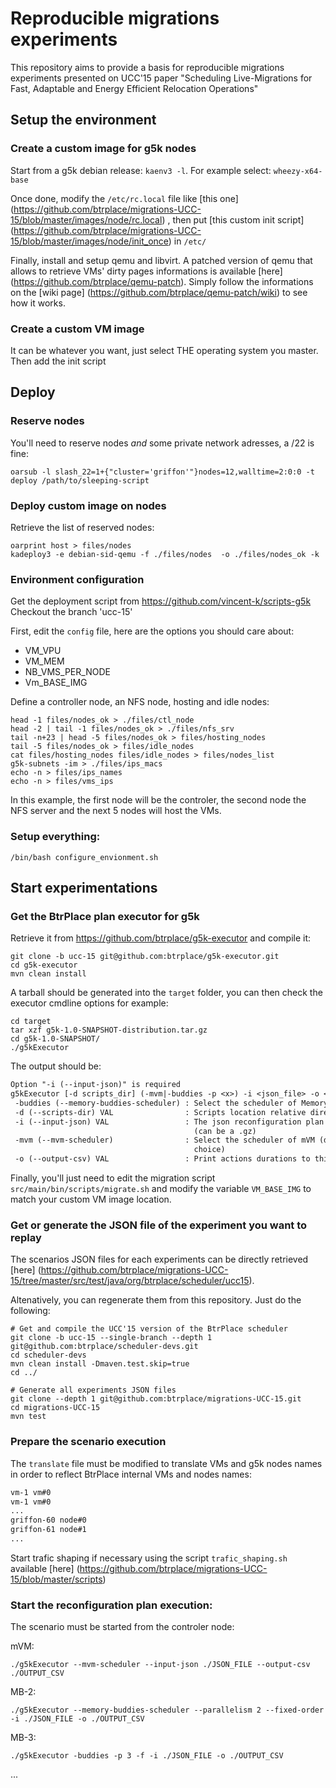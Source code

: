 # Reproducible migrations experiments

This repository aims to provide a basis for reproducible migrations experiments presented on UCC'15 paper "Scheduling Live-Migrations for Fast, Adaptable and Energy Efficient Relocation Operations"

## Setup the environment

### Create a custom image for g5k nodes

Start from a g5k debian release: `kaenv3 -l`. For example select: `wheezy-x64-base`

Once done, modify the `/etc/rc.local` file like [this one] (https://github.com/btrplace/migrations-UCC-15/blob/master/images/node/rc.local) , then put [this custom init script] (https://github.com/btrplace/migrations-UCC-15/blob/master/images/node/init_once) in `/etc/` 

Finally, install and setup qemu and libvirt.
A patched version of qemu that allows to retrieve VMs' dirty pages informations is available [here] (https://github.com/btrplace/qemu-patch). Simply follow the informations on the [wiki page] (https://github.com/btrplace/qemu-patch/wiki) to see how it works.

### Create a custom VM image

It can be whatever you want, just select THE operating system you master.
Then add the init script <TO PROVIDE on subdir>

## Deploy

### Reserve nodes

You'll need to reserve nodes *and* some private network adresses, a  /22 is fine:

``` shell
oarsub -l slash_22=1+{"cluster='griffon'"}nodes=12,walltime=2:0:0 -t deploy /path/to/sleeping-script
```

### Deploy custom image on nodes

Retrieve the list of reserved nodes:

``` shell
oarprint host > files/nodes
kadeploy3 -e debian-sid-qemu -f ./files/nodes  -o ./files/nodes_ok -k
```

### Environment configuration

Get the deployment script from https://github.com/vincent-k/scripts-g5k
Checkout the branch 'ucc-15'

First, edit the `config` file, here are the options you should care about:

* VM_VPU
* VM_MEM
* NB_VMS_PER_NODE
* Vm_BASE_IMG

Define a controller node, an NFS node, hosting and idle nodes:

``` shell
head -1 files/nodes_ok > ./files/ctl_node
head -2 | tail -1 files/nodes_ok > ./files/nfs_srv
tail -n+23 | head -5 files/nodes_ok > files/hosting_nodes
tail -5 files/nodes_ok > files/idle_nodes
cat files/hosting_nodes files/idle_nodes > files/nodes_list
g5k-subnets -im > ./files/ips_macs
echo -n > files/ips_names
echo -n > files/vms_ips
```

In this example, the first node will be the controler, the second node the NFS server and the next 5 nodes will host the VMs.

### Setup everything:

``` shell
/bin/bash configure_envionment.sh
```

## Start experimentations

### Get the BtrPlace plan executor for g5k

Retrieve it from https://github.com/btrplace/g5k-executor and compile it:

``` shell
git clone -b ucc-15 git@github.com:btrplace/g5k-executor.git
cd g5k-executor
mvn clean install
```

A tarball should be generated into the `target` folder, you can then check the executor cmdline options for example:

``` shell
cd target
tar xzf g5k-1.0-SNAPSHOT-distribution.tar.gz
cd g5k-1.0-SNAPSHOT/
./g5kExecutor
```

The output should be:

``` txt
Option "-i (--input-json)" is required
g5kExecutor [-d scripts_dir] (-mvm|-buddies -p <x>) -i <json_file> -o <output_file>
 -buddies (--memory-buddies-scheduler) : Select the scheduler of Memory buddies
 -d (--scripts-dir) VAL                : Scripts location relative directory
 -i (--input-json) VAL                 : The json reconfiguration plan to read
                                         (can be a .gz)
 -mvm (--mvm-scheduler)                : Select the scheduler of mVM (default
                                         choice)
 -o (--output-csv) VAL                 : Print actions durations to this file
```

Finally, you'll just need to edit the migration script `src/main/bin/scripts/migrate.sh` and modify the variable `VM_BASE_IMG` to match your custom VM image location.

### Get or generate the JSON file of the experiment you want to replay

The scenarios JSON files for each experiments can be directly retrieved [here] (https://github.com/btrplace/migrations-UCC-15/tree/master/src/test/java/org/btrplace/scheduler/ucc15).

Altenatively, you can regenerate them from this repository. Just do the following:

``` shell
# Get and compile the UCC'15 version of the BtrPlace scheduler
git clone -b ucc-15 --single-branch --depth 1 git@github.com:btrplace/scheduler-devs.git
cd scheduler-devs
mvn clean install -Dmaven.test.skip=true
cd ../

# Generate all experiments JSON files
git clone --depth 1 git@github.com:btrplace/migrations-UCC-15.git
cd migrations-UCC-15
mvn test
```

### Prepare the scenario execution

The `translate` file must be modified to translate VMs and g5k nodes names in order to reflect BtrPlace internal VMs and nodes names:

``` txt
vm-1 vm#0
vm-1 vm#0
...
griffon-60 node#0
griffon-61 node#1
...
```

Start trafic shaping if necessary using the script `trafic_shaping.sh` available [here] (https://github.com/btrplace/migrations-UCC-15/blob/master/scripts)

### Start the reconfiguration plan execution:

The scenario must be started from the controler node:

mVM:
``` shell
./g5kExecutor --mvm-scheduler --input-json ./JSON_FILE --output-csv ./OUTPUT_CSV
```

MB-2:
``` shell
./g5kExecutor --memory-buddies-scheduler --parallelism 2 --fixed-order -i ./JSON_FILE -o ./OUTPUT_CSV
```

MB-3:
``` shell
./g5kExecutor -buddies -p 3 -f -i ./JSON_FILE -o ./OUTPUT_CSV
```

...

